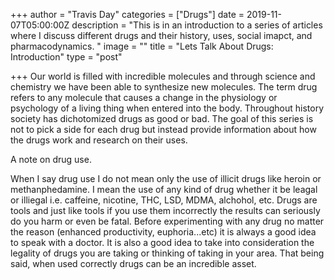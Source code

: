 +++
author = "Travis Day"
categories = ["Drugs"]
date = 2019-11-07T05:00:00Z
description = "This is in an introduction to a series of articles where I discuss different drugs and their history, uses, social imapct, and pharmacodynamics. "
image = ""
title = "Lets Talk About Drugs: Introduction"
type = "post"

+++
Our world is filled with incredible molecules and through science and chemistry we have been able to synthesize new molecules. The term drug refers to any molecule that causes a change in the physiology or psychology of a living thing when entered into the body. Throughout history society has dichotomized drugs as good or bad. The goal of this series is not to pick a side for each drug but instead provide information about how the drugs work and research on their uses.

A note on drug use.

When I say drug use I do not mean only the use of illicit drugs like heroin or methanphedamine. I mean the use of any kind of drug whether it be leagal or illiegal i.e. caffeine, nicotine, THC, LSD, MDMA, alchohol, etc. Drugs are tools and just like tools if you use them incorrectly the results can seriously do you harm or even be fatal. Before experimenting with any drug no matter the reason (enhanced productivity, euphoria...etc) it is always a good idea to speak with a doctor. It is also a good idea to take into consideration the legality of drugs you are taking or thinking of taking in your area. That being said, when used correctly drugs can be an incredible asset.